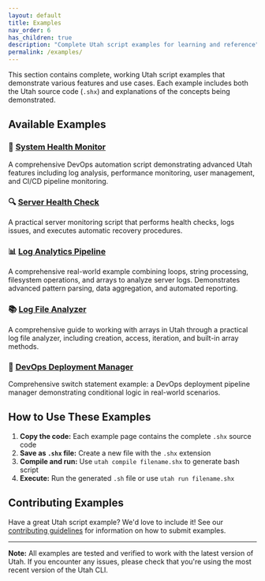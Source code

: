 ```yaml
---
layout: default
title: Examples
nav_order: 6
has_children: true
description: "Complete Utah script examples for learning and reference"
permalink: /examples/
---
```


This section contains complete, working Utah script examples that demonstrate various features and use cases. Each example includes both the Utah source code (`.shx`) and explanations of the concepts being demonstrated.

## Available Examples

### 🏥 [System Health Monitor](examples/system-health-monitor)

A comprehensive DevOps automation script demonstrating advanced Utah features including log analysis, performance monitoring, user management, and CI/CD pipeline monitoring.

### 🔍 [Server Health Check](server-health-check)

A practical server monitoring script that performs health checks, logs issues, and executes automatic recovery procedures.

### 📊 [Log Analytics Pipeline](log-analytics-pipeline)

A comprehensive real-world example combining loops, string processing, filesystem operations, and arrays to analyze server logs. Demonstrates advanced pattern parsing, data aggregation, and automated reporting.

### 📚 [Log File Analyzer](examples/log-file-analyzer)

A comprehensive guide to working with arrays in Utah through a practical log file analyzer, including creation, access, iteration, and built-in array methods.

### 🎯 [DevOps Deployment Manager](examples/devops-deployment-manager)

Comprehensive switch statement example: a DevOps deployment pipeline manager demonstrating conditional logic in real-world scenarios.

## How to Use These Examples

1. **Copy the code:** Each example page contains the complete `.shx` source code
2. **Save as `.shx` file:** Create a new file with the `.shx` extension
3. **Compile and run:** Use `utah compile filename.shx` to generate bash script
4. **Execute:** Run the generated `.sh` file or use `utah run filename.shx`

## Contributing Examples

Have a great Utah script example? We'd love to include it! See our [contributing guidelines](../10-getting-started/contributing.md) for information on how to submit examples.

---

**Note:** All examples are tested and verified to work with the latest version of Utah. If you encounter any issues, please check that you're using the most recent version of the Utah CLI.
